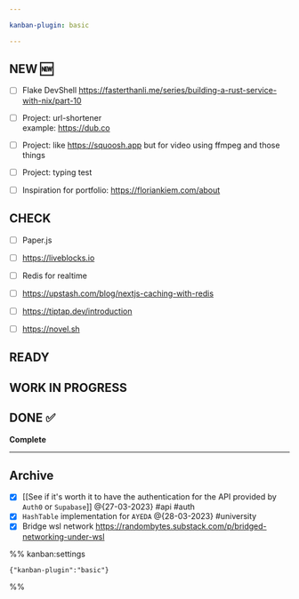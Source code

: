 ```yaml
---

kanban-plugin: basic

---
```


## NEW :new:

- [ ] Flake DevShell https://fasterthanli.me/series/building-a-rust-service-with-nix/part-10
- [ ] Project: url-shortener<br>example: https://dub.co
- [ ] Project: like https://squoosh.app but for video using ffmpeg and those things
- [ ] Project: typing test
- [ ] Inspiration for portfolio: https://floriankiem.com/about


## CHECK

- [ ] Paper.js
- [ ] https://liveblocks.io
- [ ] Redis for realtime
- [ ] https://upstash.com/blog/nextjs-caching-with-redis
- [ ] https://tiptap.dev/introduction
- [ ] https://novel.sh


## READY



## WORK IN PROGRESS



## DONE :white_check_mark:

**Complete**


***

## Archive

- [x] [[See if it's worth it to have the authentication for the API provided by `Auth0` or  `Supabase`]] @{27-03-2023} #api #auth
- [x] `HashTable` implementation for `AYEDA`  @{28-03-2023} #university
- [x] Bridge wsl network https://randombytes.substack.com/p/bridged-networking-under-wsl

%% kanban:settings
```
{"kanban-plugin":"basic"}
```
%%